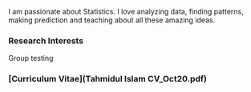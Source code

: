 I am passionate about Statistics. I love analyzing data, finding patterns, making prediction and teaching about all these amazing ideas.

### Research Interests

Group testing

###  [Curriculum Vitae](Tahmidul Islam CV_Oct20.pdf)
